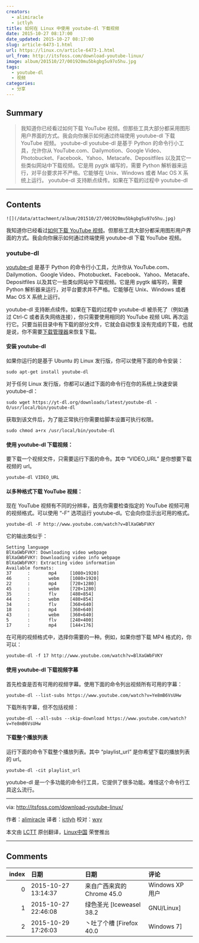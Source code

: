 ```yaml
---
creators:
  - alimiracle
  - ictlyh
title: 如何在 Linux 中使用 youtube-dl 下载视频
date: 2015-10-27 08:17:00
date_updated: 2015-10-27 08:17:00
slug: article-6473-1.html
url: https://linux.cn/article-6473-1.html
url_from: http://itsfoss.com/download-youtube-linux/
image: album/201510/27/001920mu5bkgbg5u97o5hu.jpg
tags:
  - youtube-dl
  - 视频
categories:
  - 分享
---
```


## Summary

> 我知道你已经看过如何下载 YouTube 视频。但那些工具大部分都采用图形用户界面的方式。我会向你展示如何通过终端使用 youtube-dl 下载 YouTube 视频。 youtube-dl youtube-dl 是基于 Python 的命令行小工具，允许你从 YouTube.com、Dailymotion、Google Video、Photobucket、Facebook、Yahoo、Metacafe、Depositfiles 以及其它一些类似网站中下载视频。它是用 pygtk 编写的，需要 Python 解析器来运行，对平台要求并不严格。它能够在 Unix、Windows 或者 Mac OS X 系统上运行。 youtube-dl 支持断点续传。如果在下载的过程中 youtube-dl

***

<!-- more -->

## Contents

`![](/data/attachment/album/201510/27/001920mu5bkgbg5u97o5hu.jpg)`

我知道你已经看过[如何下载 YouTube 视频](http://itsfoss.com/download-youtube-videos-ubuntu/)。但那些工具大部分都采用图形用户界面的方式。我会向你展示如何通过终端使用 youtube-dl 下载 YouTube 视频。

### youtube-dl

[youtube-dl](https://rg3.github.io/youtube-dl/) 是基于 Python 的命令行小工具，允许你从 YouTube.com、Dailymotion、Google Video、Photobucket、Facebook、Yahoo、Metacafe、Depositfiles 以及其它一些类似网站中下载视频。它是用 pygtk 编写的，需要 Python 解析器来运行，对平台要求并不严格。它能够在 Unix、Windows 或者 Mac OS X 系统上运行。

youtube-dl 支持断点续传。如果在下载的过程中 youtube-dl 被杀死了（例如通过 Ctrl-C 或者丢失网络连接），你只需要使用相同的 YouTube 视频 URL 再次运行它。只要当前目录中有下载的部分文件，它就会自动恢复没有完成的下载，也就是说，你不需要[下载管理器](https://linux.cn/article-6209-1.html)来恢复下载。

#### 安装 youtube-dl

如果你运行的是基于 Ubuntu 的 Linux 发行版，你可以使用下面的命令安装：

```shell
sudo apt-get install youtube-dl
```

对于任何 Linux 发行版，你都可以通过下面的命令行在你的系统上快速安装 youtube-dl：

```shell
sudo wget https://yt-dl.org/downloads/latest/youtube-dl -O/usr/local/bin/youtube-dl
```

获取到该文件后，为了能正常执行你需要给脚本设置可执行权限。

```shell
sudo chmod a+rx /usr/local/bin/youtube-dl
```

#### 使用 youtube-dl 下载视频：

要下载一个视频文件，只需要运行下面的命令。其中 “VIDEO\_URL” 是你想要下载视频的 url。

```shell
youtube-dl VIDEO_URL
```

#### 以多种格式下载 YouTube 视频：

现在 YouTube 视频有不同的分辨率，首先你需要检查指定的 YouTube 视频可用的视频格式。可以使用 “-F” 选项运行 youtube-dl。它会向你显示出可用的格式。

```shell
youtube-dl -F http://www.youtube.com/watch?v=BlXaGWbFVKY
```

它的输出类似于：

```shell
Setting language
BlXaGWbFVKY: Downloading video webpage
BlXaGWbFVKY: Downloading video info webpage
BlXaGWbFVKY: Extracting video information
Available formats:
37      :       mp4     [1080×1920]
46      :       webm    [1080×1920]
22      :       mp4     [720×1280]
45      :       webm    [720×1280]
35      :       flv     [480×854]
44      :       webm    [480×854]
34      :       flv     [360×640]
18      :       mp4     [360×640]
43      :       webm    [360×640]
5       :       flv     [240×400]
17      :       mp4     [144×176]
```

在可用的视频格式中，选择你需要的一种。例如，如果你想下载 MP4 格式的，你可以：

```shell
youtube-dl -f 17 http://www.youtube.com/watch?v=BlXaGWbFVKY
```

#### 使用 youtube-dl 下载视频字幕

首先检查是否有可用的视频字幕。使用下面的命令列出视频所有可用的字幕：

```shell
youtube-dl --list-subs https://www.youtube.com/watch?v=Ye8mB6VsUHw
```

下载所有字幕，但不包括视频：

```shell
youtube-dl --all-subs --skip-download https://www.youtube.com/watch?v=Ye8mB6VsUHw
```

#### 下载整个播放列表

运行下面的命令下载整个播放列表。其中 “playlist\_url” 是你希望下载的播放列表的 url。

```shell
youtube-dl -cit playlist_url
```

youtube-dl 是一个多功能的命令行工具，它提供了很多功能。难怪这个命令行工具这么流行。

---

via: <http://itsfoss.com/download-youtube-linux/>

作者：[alimiracle](http://itsfoss.com/author/ali/) 译者：[ictlyh](http://mutouxiaogui.cn/blog/) 校对：[wxy](https://github.com/wxy)

本文由 [LCTT](https://github.com/LCTT/TranslateProject) 原创翻译，[Linux中国](https://linux.cn/) 荣誉推出

***

## Comments

|   index | 日期                | 日期                                       | 评论                          |
|--------:|:--------------------|:-------------------------------------------|:------------------------------|
|       0 | 2015-10-27 13:14:37 | 来自广西来宾的 Chrome 45.0|Windows XP 用户 | youtube是什么？我怎么都没见过 |
|       1 | 2015-10-27 22:46:08 | 绿色圣光 [Iceweasel 38.2|GNU/Linux]        | 然而……                        |
|       2 | 2015-10-29 17:26:03 | 丶吐了个槽 [Firefox 40.0|Windows 7]        | 赞~~~~~~~~~~~~~~~             |
